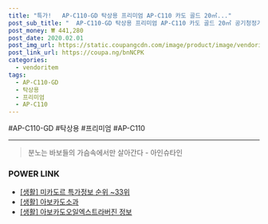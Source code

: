```yaml
--- 
title: "특가!   AP-C110-GD 탁상용 프리미엄 AP-C110 카도 골드 20㎡..." 
post_sub_title: "  AP-C110-GD 탁상용 프리미엄 AP-C110 카도 골드 20㎡ 공기청정기" 
post_money: ₩ 441,280 
post_date: 2020.02.01 
post_img_url: https://static.coupangcdn.com/image/product/image/vendoritem/2018/07/24/3291860372/c14402df-f0e5-4951-b7d2-a300a4ce8ce5.jpg 
post_link_url: https://coupa.ng/bnNCPK 
categories: 
  - vendoritem 
tags: 
  - AP-C110-GD 
  - 탁상용 
  - 프리미엄 
  - AP-C110 
--- 
```

  #AP-C110-GD #탁상용 #프리미엄 #AP-C110 
<hr> 

> 분노는 바보들의 가슴속에서만 살아간다 - 아인슈타인 


### POWER LINK

* <a href="https://blog.naver.com/sakai111/221781562258" target="_blank"> [생활] 미카도르 특가정보 순위 ~33위</a>
* <a href="https://blog.naver.com/fasyy4321/221759191742" target="_blank"> [생활] 아보카도소과  </a>
* <a href="https://blog.naver.com/santokki14/221770387469" target="_blank"> [생활] 아보카도오일엑스트라버진 정보 </a>
